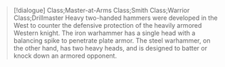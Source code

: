 >[!dialogue] Class;Master-at-Arms Class;Smith Class;Warrior Class;Drillmaster
>Heavy two-handed hammers were developed in the West to counter the defensive protection of the heavily armored Western knight. The iron warhammer has a single head with a balancing spike to penetrate plate armor. The steel warhammer, on the other hand, has two heavy heads, and is designed to batter or knock down an armored opponent.